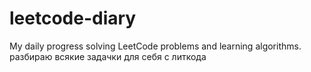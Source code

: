 # leetcode-diary
My daily progress solving LeetCode problems and learning algorithms. 
разбираю всякие задачки для себя с литкода
